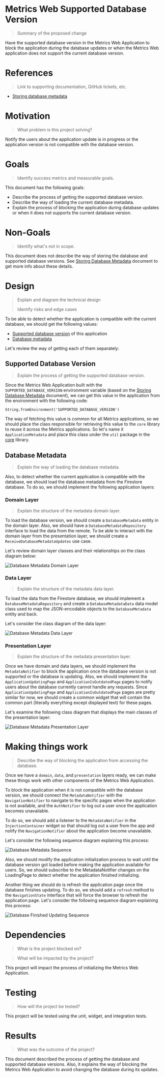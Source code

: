 # Metrics Web Supported Database Version
> Summary of the proposed change

Have the supported database version in the Metrics Web Application to block the application during the database updates or when the Metrics Web application does not support the current database version.

# References
> Link to supporting documentation, GitHub tickets, etc.

- [Storing database metadata](https://github.com/platform-platform/monorepo/blob/master/metrics/docs/01_storing_database_metadata.md)

# Motivation
> What problem is this project solving?

Notify the users about the application update is in progress or the application version is not compatible with the database version.

# Goals

> Identify success metrics and measurable goals.

This document has the following goals: 

- Describe the process of getting the supported database version.
- Describe the way of loading the current database metadata.
- Explain the process of blocking the application during database updates or when it does not supports the current database version.

# Non-Goals

> Identify what's not in scope.

This document does not describe the way of storing the database and supported database versions. See [Storing Database Metadata](https://github.com/platform-platform/monorepo/blob/master/metrics/docs/01_storing_database_metadata.md) document to get more info about these details.

# Design

> Explain and diagram the technical design
>
> Identify risks and edge cases

To be able to detect whether the application is compatible with the current database, we should get the following values: 

- [Supported database version](#Supported-Database-Version) of this application
- [Database metadata](#Database-Metadata)

Let's review the way of getting each of them separately: 

## Supported Database Version
> Explain the process of getting the supported database version.


Since the Metrics Web Application built with the `SUPPORTED_DATABASE_VERSION` environment variable (based on the [Storing Database Metadata](https://github.com/platform-platform/monorepo/blob/master/metrics/docs/01_storing_database_metadata.md#supported-database-version) document), we can get this value in the application from the environment with the following code: 

`String.fromEnvironment('SUPPORTED_DATABASE_VERSION')`

The way of fetching this value is common for all Metrics applications, so we should place the class responsible for retrieving this value to the `core` library to reuse it across the Metrics applications. So let's name it `ApplicationMetadata` and place this class under the `util` package in the [core](https://github.com/platform-platform/monorepo/tree/master/metrics/core) library.

## Database Metadata
> Explain the way of loading the database metadata.

Also, to detect whether the current application is compatible with the database, we should load the database metadata from the Firestore database. To do so, we should implement the following application layers: 

### Domain Layer
> Explain the structure of the metadata domain layer.

To load the database version, we should create a `DatabaseMetadata` entity in the domain layer. Also, we should have a `DatabaseMetadataRepository` interface to load the data from the remote. To be able to interact with the domain layer from the presentation layer, we should create a `ReceiveDatabaseMetadataUpdates` use case. 

Let's review domain layer classes and their relationships on the class diagram below: 

![Database Metadata Domain Layer](http://www.plantuml.com/plantuml/proxy?cache=no&fmt=svg&src=https://raw.githubusercontent.com/platform-platform/monorepo/master/metrics/web/docs/features/supported_database_version/diagrams/metadata_domain_class_diagram.puml)

### Data Layer
> Explain the structure of the metadata data layer.

To load the data from the Firestore database, we should implement a `DatabaseMetadataRepository` and create a `DatabaseMetadataData` data model class used to map the JSON-encodable objects to the `DatabaseMetadata` entity and back.

Let's consider the class diagram of the data layer: 

![Database Metadata Data Layer](http://www.plantuml.com/plantuml/proxy?cache=no&fmt=svg&src=https://raw.githubusercontent.com/platform-platform/monorepo/master/metrics/web/docs/features/supported_database_version/diagrams/metadata_data_class_diagram.puml)

### Presentation Layer
> Explain the structure of the metadata presentation layer.

Once we have domain and data layers, we should implement the `MetadataNotifier` to block the application once the database version is not supported or the database is updating. Also, we should implement the `ApplicationUpdatingPage` and `ApplicationIsOutdatedPage` pages to notify users about the database currently cannot handle any requests. Since `ApplicationUpdatingPage` and `ApplicationIsOutdatedPage` pages are pretty similar for now, we should create a common widget that will contain the common part (literally everything except displayed text) for these pages.

Let's examine the following class diagram that displays the main classes of the presentation layer: 

![Database Metadata Presentation Layer](http://www.plantuml.com/plantuml/proxy?cache=no&fmt=svg&src=https://raw.githubusercontent.com/platform-platform/monorepo/master/metrics/web/docs/features/supported_database_version/diagrams/metadata_presentation_class_diagram.puml)

# Making things work
> Describe the way of blocking the application from accessing the database. 

Once we have a `domain`, `data`, and `presentation` layers ready, we can make these things work with other components of the Metrics Web Application. 

To block the application when it is not compatible with the database version, we should connect the `MetadataNotifier` with the `NavigationNotifier` to navigate to the specific pages when the application is not available, and the `AuthNotifier` to log out a user once the application becomes unavailable. 

To do so, we should add a listener to the `MetadataNotifier` in the `InjectionContainer` widget so that should log out a user from the app and notify the `NavigationNotifier` about the application become unavailable.

Let's consider the following sequence diagram explaining this process: 

![Database Metadata Sequence](http://www.plantuml.com/plantuml/proxy?cache=no&fmt=svg&src=https://raw.githubusercontent.com/platform-platform/monorepo/master/metrics/web/docs/features/supported_database_version/diagrams/metadata_sequence_diagram.puml)

Also, we should modify the application initialization process to wait until the database version got loaded before making the application available for users. So, we should subscribe to the MetadataNotifier changes on the LoadingPage to detect whether the application finished initializing.

Another thing we should do is refresh the application page once the database finishes updating. To do so, we should add a `refresh` method to the `NavigationState` interface that will force the browser to refresh the application page. Let's consider the following sequence diagram explaining this process: 

![Database Finished Updating Sequence](http://www.plantuml.com/plantuml/proxy?cache=no&fmt=svg&src=https://raw.githubusercontent.com/platform-platform/monorepo/master/metrics/web/docs/features/supported_database_version/diagrams/database_finished_updating_sequence_diagram.puml)

# Dependencies

> What is the project blocked on?

> What will be impacted by the project?

This project will impact the process of initializing the Metrics Web Application.

# Testing

> How will the project be tested?

This project will be tested using the unit, widget, and integration tests.

# Results

> What was the outcome of the project?

This document described the process of getting the database and supported database versions. Also, it explains the way of blocking the Metrics Web Application to avoid changing the database during its updates.
